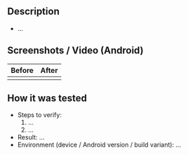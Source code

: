 <!--
Thanks for the contribution!
Keep this PR easy to review: short summary, clear test steps, visuals for UI.
Use issue keywords to auto-close linked issues on merge (e.g., "Closes #123"). 
-->

## Description

<!-- What changed and why (max 3 bullets). -->

- …

## Screenshots / Video (Android)

<!-- Drag & drop images or a short screen recording. Include dark mode & edge states if relevant. -->

| Before | After |
|--------|-------|
|        |       |

## How it was tested

- Steps to verify:
    1. …
    2. …
- Result: …
- Environment (device / Android version / build variant): …
